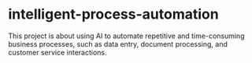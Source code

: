 # intelligent-process-automation
This project is about using AI to  automate repetitive and time-consuming business processes, such as data entry, document processing, and customer service interactions.
